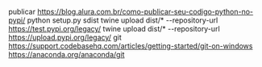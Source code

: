 publicar
https://blog.alura.com.br/como-publicar-seu-codigo-python-no-pypi/
python setup.py sdist
twine upload dist/* --repository-url https://test.pypi.org/legacy/
twine upload dist/* --repository-url https://upload.pypi.org/legacy/
git
https://support.codebasehq.com/articles/getting-started/git-on-windows
https://anaconda.org/anaconda/git